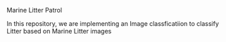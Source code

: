 Marine Litter Patrol

In this repository, we are implementing an Image classficatiion to classify Litter based on Marine Litter images
